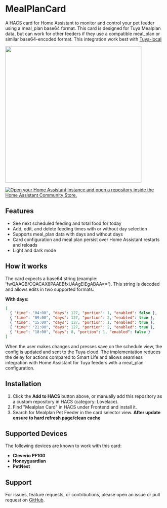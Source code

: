 # MealPlanCard

A HACS card for Home Assistant to monitor and control your pet feeder using a meal_plan base64 format. This card is designed for Tuya Mealplan data, but can work for other feeders if they use a compatible meal_plan or similar base64-encoded format. This integration work best with [Tuya-local](https://github.com/make-all/tuya-local)

<img width="430" src="https://github.com/user-attachments/assets/13882cf0-ca0e-4768-89e9-fcbc15d50aef" ce/>

[![Open your Home Assistant instance and open a repository inside the Home Assistant Community Store.](https://my.home-assistant.io/badges/hacs_repository.svg)](https://my.home-assistant.io/redirect/hacs_repository/?owner=FredrikM97&repository=mealplan-card&category=plugin)

## Features

- See next scheduled feeding and total food for today
- Add, edit, and delete feeding times with or without day selection
- Supports meal_plan data with days and without days
- Card configuration and meal plan persist over Home Assistant restarts and reloads
- Light and dark mode

## How it works

The card expects a base64 string (example: 'fwQAAQB/CQACAX8PAAEBfxUAAgEIEgABAA=='). This string is decoded and allows edits in two supported formats:

**With days:**

```json
[
  { "time": "04:00", "days": 127, "portion": 1, "enabled": false },
  { "time": "09:00", "days": 127, "portion": 2, "enabled": true },
  { "time": "15:00", "days": 127, "portion": 1, "enabled": true },
  { "time": "21:00", "days": 127, "portion": 2, "enabled": true },
  { "time": "18:00", "days": 8, "portion": 1, "enabled": false }
]
```

When the user makes changes and presses save on the schedule view, the config is updated and sent to the Tuya cloud. The implementation reduces the delay for actions compared to Smart Life and allows seamless integration with Home Assistant for Tuya feeders with a meal_plan configuration.

## Installation

1. Click the **Add to HACS** button above, or manually add this repository as a custom repository in HACS (category: Lovelace).
2. Find "Mealplan Card" in HACS under Frontend and install it.
3. Search for Mealplan Pet Feeder in the card selector view.
**After update ensure to hard refresh page/clean cache**

## Supported Devices

The following devices are known to work with this card:

- **Cleverio PF100**
- **Honeyguardian**
- **PetNest**

## Support

For issues, feature requests, or contributions, please open an issue or pull request on [GitHub](https://github.com/FredrikM97/mealplan-card).
